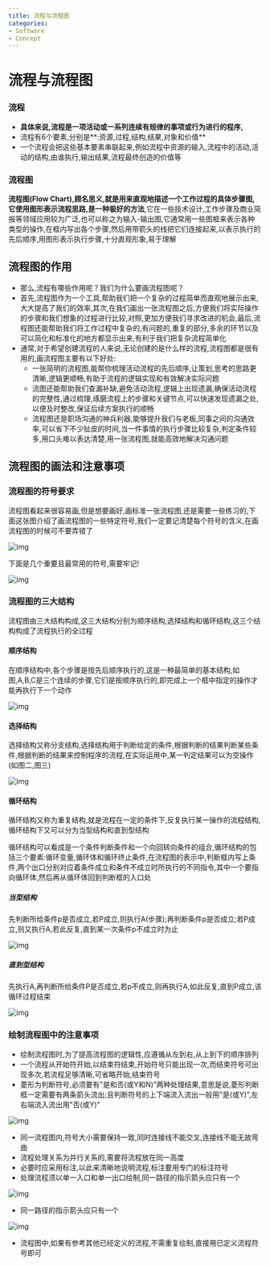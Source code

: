 ```yaml
---
title: 流程与流程图
categories:
- Software
- Concept
---
```

# 流程与流程图

### 流程

- **具体来说,流程是一项活动或一系列连续有规律的事项或行为进行的程序,**
- 流程有6个要素,分别是**:资源,过程,结构,结果,对象和价值**
- 一个流程会把这些基本要素串联起来,例如流程中资源的输入,流程中的活动,活动的结构,由谁执行,输出结果,流程最终创造的价值等

### 流程图

**流程图(Flow Chart),顾名思义,就是用来直观地描述一个工作过程的具体步骤图,它使用图形表示流程思路,是一种极好的方法**,它在一些技术设计,工作步骤及商业简报等领域应用较为广泛,也可以称之为输入-输出图,它通常用一些图框来表示各种类型的操作,在框内写出各个步骤,然后用带箭头的线把它们连接起来,以表示执行的先后顺序,用图形表示执行步骤,十分直观形象,易于理解

## 流程图的作用

- 那么,流程有哪些作用呢？我们为什么要画流程图呢？
- 首先,流程图作为一个工具,帮助我们把一个复杂的过程简单而直观地展示出来,大大提高了我们的效率,其次,在我们画出一张流程图之后,方便我们将实际操作的步骤和我们想象的过程进行比较,对照,更加方便我们寻求改进的机会,最后,流程图还能帮助我们将工作过程中复杂的,有问题的,重复的部分,多余的环节以及可以简化和标准化的地方都显示出来,有利于我们把复杂流程简单化
- 通常,对于希望创建流程的人来说,无论创建的是什么样的流程,流程图都是很有用的,画流程图主要有以下好处:
    - 一张简明的流程图,能帮你梳理活动流程的先后顺序,让策划,思考的思路更清晰,逻辑更顺畅,有助于流程的逻辑实现和有效解决实际问题
    - 流图还能帮助我们查漏补缺,避免活动流程,逻辑上出现遗漏,确保活动流程的完整性,通过梳理,琢磨流程上的步骤和关键节点,可以快速发现遗漏之处,以便及时整改,保证后续方案执行的顺畅
    - 流程图还是职场沟通的神兵利器,能够提升我们与老板,同事之间的沟通效率,可以省下不少扯皮的时间,当一件事情的执行步骤比较复杂,判定条件较多,用口头难以表达清楚,用一张流程图,就能高效地解决沟通问题

## 流程图的画法和注意事项

###  流程图的符号要求

流程图看起来很容易画,但是想要画好,画标准一张流程图,还是需要一些练习的,下面这张图介绍了画流程图的一些特定符号,我们一定要记清楚每个符号的含义,在画流程图的时候可不要弄错了

![img](https://raw.githubusercontent.com/LuShan123888/Files/main/Pictures/2020-12-10-2020-11-07-X7y4YOrIB7e87T7WZtkg.png)

下面是几个重要且最常用的符号,需要牢记!

![img](https://raw.githubusercontent.com/LuShan123888/Files/main/Pictures/2020-12-10-2020-11-07-LrMPHmEnePlIj2qS6pwf.png)

### 流程图的三大结构

流程图由三大结构构成,这三大结构分别为顺序结构,选择结构和循环结构,这三个结构构成了流程执行的全过程

#### 顺序结构

在顺序结构中,各个步骤是按先后顺序执行的,这是一种最简单的基本结构,如图,A,B,C是三个连续的步骤,它们是按顺序执行的,即完成上一个框中指定的操作才能再执行下一个动作

![img](https://raw.githubusercontent.com/LuShan123888/Files/main/Pictures/2020-12-10-2020-11-15-hjFmHbCxKBoZpe9DVsI7.png)

#### 选择结构

选择结构又称分支结构,选择结构用于判断给定的条件,根据判断的结果判断某些条件,根据判断的结果来控制程序的流程,在实际运用中,某一判定结果可以为空操作(如图二,图三)

![img](https://raw.githubusercontent.com/LuShan123888/Files/main/Pictures/2020-12-10-2020-11-07-PcwjOKCgxQUkfNZHoSdw.png)

#### 循环结构

循环结构又称为重复结构,就是流程在一定的条件下,反复执行某一操作的流程结构,循环结构下又可以分为当型结构和直到型结构

循环结构可以看成是一个条件判断条件和一个向回转向条件的组合,循环结构的包括三个要素:循环变量,循环体和循环终止条件,在流程图的表示中,判断框内写上条件,两个出口分别对应着条件成立和条件不成立时所执行的不同指令,其中一个要指向循环体,然后再从循环体回到判断框的入口处

##### 当型结构

先判断所给条件p是否成立,若P成立,则执行A(步骤);再判断条件p是否成立;若P成立,则又执行A,若此反复,直到某一次条件p不成立时为止

![img](https://raw.githubusercontent.com/LuShan123888/Files/main/Pictures/2020-12-10-2020-11-07-4BAcj38qNfQpI3iRN4Xq.png)

##### 直到型结构

先执行A,再判断所给条件P是否成立,若p不成立,则再执行A,如此反复,直到P成立,该循环过程结束

![img](https://raw.githubusercontent.com/LuShan123888/Files/main/Pictures/2020-12-10-2020-11-07-mNBrQSNv6CZ4WiHpBIYd.png)

### 绘制流程图中的注意事项

- 绘制流程图时,为了提高流程图的逻辑性,应遵循从左到右,从上到下的顺序排列
- 一个流程从开始符开始,以结束符结束,开始符号只能出现一次,而结束符号可出现多次,若流程足够清晰,可省略开始,结束符号
- 菱形为判断符号,必须要有"是和否(或Y和N)”两种处理结果,意思是说,菱形判断框一定需要有两条箭头流出;且判断符号的上下端流入流出一般用"是(或Y)”,左右端流入流出用"否(或Y)”

![img](https://raw.githubusercontent.com/LuShan123888/Files/main/Pictures/2020-12-10-2020-11-07-wBLyLaruirfw0iSUZJcS.png)

- 同一流程图内,符号大小需要保持一致,同时连接线不能交叉,连接线不能无故弯曲
- 流程处理关系为并行关系的,需要将流程放在同一高度
- 必要时应采用标注,以此来清晰地说明流程,标注要用专门的标注符号
- 处理流程须以单一入口和单一出口绘制,同一路径的指示箭头应只有一个

![img](https://raw.githubusercontent.com/LuShan123888/Files/main/Pictures/2020-12-10-2020-11-07-LRY2PLhrwwkwr6LxGX9G.png)

- 同一路径的指示箭头应只有一个

![img](https://raw.githubusercontent.com/LuShan123888/Files/main/Pictures/2020-12-10-2020-11-07-7UJ9EaZLp285DKCZ5jfX.png)

- 流程图中,如果有参考其他已经定义的流程,不需重复绘制,直接用已定义流程符号即可